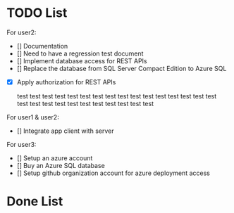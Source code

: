 # TODO List
For user2:
- [] Documentation
- [] Need to have a regression test document
- [] Implement database access for REST APIs
- [] Replace the database from SQL Server Compact Edition to Azure SQL
- [x] Apply authorization for REST APIs
  
  test test test test test test test test test test
  test test test test test test test test 
  test test test test test test test test test 

For user1 & user2:
- [] Integrate app client with server

For user3:
- [] Setup an azure account
- [] Buy an Azure SQL database
- [] Setup github organization account for azure deployment access

# Done List
